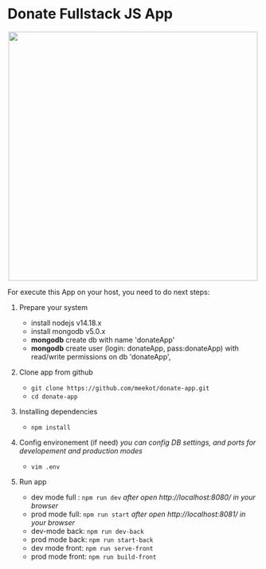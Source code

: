 # Donate Fullstack JS App 
<p align="center">
  <img src="https://user-images.githubusercontent.com/55238814/138575036-1f96e640-e13f-4859-bcda-08b7c4353dbc.png" width="500" height="auto">
</p>
For execute this App on your host, you need to do next steps: 

1. Prepare your system
    * install nodejs v14.18.x
    * install mongodb v5.0.x
    * **mongodb** create db with name 'donateApp'
    * **mongodb** create user (login: donateApp, pass:donateApp) with read/write permissions on db 'donateApp', 

2. Clone app from github
    * `git clone https://github.com/meekot/donate-app.git`
    * `cd donate-app`

3. Installing dependencies
    * `npm install`
 
4. Config environement (if need) *you can config DB settings, and ports for developement and production modes*
    * `vim .env`

5. Run app 
    * dev mode full : `npm run dev` *after open http://localhost:8080/ in your browser*
    * prod mode full: `npm run start` *after open http://localhost:8081/ in your browser*
    * dev-mode back: `npm run dev-back`
    * prod mode back: `npm run start-back`
    * dev mode front: `npm run serve-front`
    * prod mode front: `npm run build-front`

